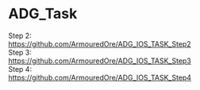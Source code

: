 # ADG_Task
Step 2:  
  https://github.com/ArmouredOre/ADG_IOS_TASK_Step2  
Step 3:  
  https://github.com/ArmouredOre/ADG_IOS_TASK_Step3  
Step 4:  
  https://github.com/ArmouredOre/ADG_IOS_TASK_Step4  
